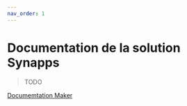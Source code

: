 ```yaml
---
nav_order: 1
---
```



Documentation de la solution Synapps
====================================


> TODO


[Documemtation Maker](./maker)
